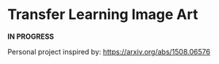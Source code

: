 # Transfer Learning Image Art

**IN PROGRESS**

Personal project inspired by: https://arxiv.org/abs/1508.06576